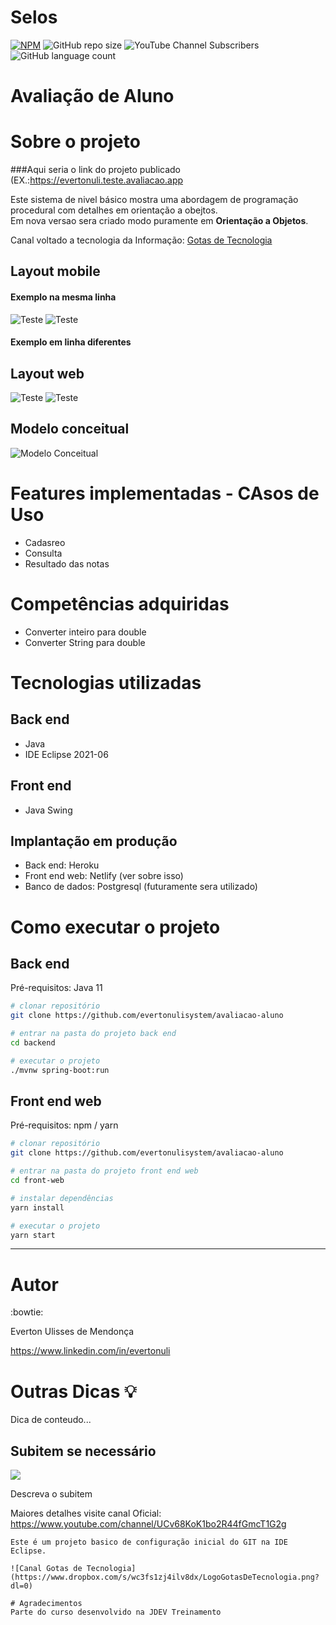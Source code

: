 # Selos 
[![NPM](https://img.shields.io/npm/l/react)](https://github.com/evertonulisystem/avaliacao-aluno/blob/master/LICENSE) ![GitHub repo size](https://img.shields.io/github/repo-size/evertonulisystem/avaliacao-aluno) ![YouTube Channel Subscribers](https://img.shields.io/youtube/channel/subscribers/UCv68KoK1bo2R44fGmcT1G2g?label=INSCREVA-SE&style=social) ![GitHub language count](https://img.shields.io/github/languages/count/EVERTONULISYSTEM/avaliacao-aluno)

# Avaliação de Aluno
# Sobre o projeto

###Aqui seria o link do projeto publicado (EX.:https://evertonuli.teste.avaliacao.app  

Este sistema de nivel básico mostra uma abordagem de programação procedural com detalhes em orientação a obejtos.  
Em nova versao sera criado modo puramente em **Orientação a Objetos**.

Canal voltado a tecnologia da Informação: [Gotas de Tecnologia](https://www.youtube.com/channel/UCv68KoK1bo2R44fGmcT1G2g)

## Layout mobile
#### Exemplo na mesma linha

![Teste](https://github.com/evertonulisystem/avaliacao-aluno/blob/master/assets/LogoGotasDeTecnologia.png) ![Teste](https://github.com/evertonulisystem/avaliacao-aluno/blob/master/assets/LogoGotasDeTecnologia.png) 

#### Exemplo em linha diferentes
## Layout web
![Teste](https://github.com/evertonulisystem/avaliacao-aluno/blob/master/assets/LogoGotasDeTecnologia.png) 
![Teste](https://github.com/evertonulisystem/avaliacao-aluno/blob/master/assets/LogoGotasDeTecnologia.png) 


## Modelo conceitual
![Modelo Conceitual](https://github.com/acenelio/assets/raw/main/sds1/modelo-conceitual.png)

# Features implementadas - CAsos de Uso
* Cadasreo
* Consulta
* Resultado das notas

# Competências adquiridas
* Converter inteiro para double
* Converter String para double

# Tecnologias utilizadas
## Back end
- Java
- IDE Eclipse 2021-06
## Front end
- Java Swing 
## Implantação em produção
- Back end: Heroku
- Front end web: Netlify (ver sobre isso)
- Banco de dados: Postgresql (futuramente sera utilizado)

# Como executar o projeto

## Back end
Pré-requisitos: Java 11

```bash
# clonar repositório
git clone https://github.com/evertonulisystem/avaliacao-aluno

# entrar na pasta do projeto back end
cd backend

# executar o projeto
./mvnw spring-boot:run
```

## Front end web
Pré-requisitos: npm / yarn

```bash
# clonar repositório
git clone https://github.com/evertonulisystem/avaliacao-aluno

# entrar na pasta do projeto front end web
cd front-web

# instalar dependências
yarn install

# executar o projeto
yarn start
```
---  

# Autor
:bowtie:

Everton Ulisses de Mendonça

https://www.linkedin.com/in/evertonuli

# Outras Dicas 💡

Dica de conteudo...

## Subitem se necessário

![](:/481389b65c1e4607b6ec1d14b7d550dc)

Descreva o subitem

Maiores detalhes visite canal Oficial: https://www.youtube.com/channel/UCv68KoK1bo2R44fGmcT1G2g

```  
Este é um projeto basico de configuração inicial do GIT na IDE Eclipse.

![Canal Gotas de Tecnologia](https://www.dropbox.com/s/wc3fs1zj4ilv8dx/LogoGotasDeTecnologia.png?dl=0)

# Agradecimentos
Parte do curso desenvolvido na JDEV Treinamento
